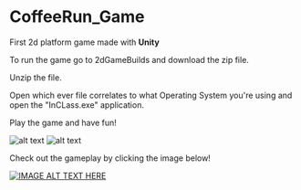 # CoffeeRun_Game
First 2d platform game made with **Unity**

To run the game go to 2dGameBuilds and download the zip file.

Unzip the file.

Open which ever file correlates to what Operating System you're using and open the "InCLass.exe" application.

Play the game and have fun!

![alt text](https://github.com/JessieSu2/CoffeeRun_Game/blob/main/HomeScreen.png)
![alt text](https://github.com/JessieSu2/CoffeeRun_Game/blob/main/BackStory.png)


Check out the gameplay by clicking the image below!

[![IMAGE ALT TEXT HERE](http://img.youtube.com/vi/vSUM_U1Rjfk/0.jpg)](http://www.youtube.com/watch?v=vSUM_U1Rjfk)

